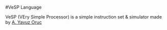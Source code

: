 #VeSP Language

VeSP (VEry Simple Processor) is a simple instruction set & simulator made by [A. Yavuz Oruc](http://google.fr)
